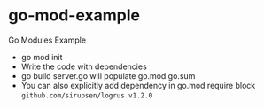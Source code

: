 # go-mod-example
Go Modules Example

* go mod init
* Write the code with dependencies
* go build server.go will populate go.mod go.sum
* You can also explicitly add dependency in go.mod require block `github.com/sirupsen/logrus v1.2.0`